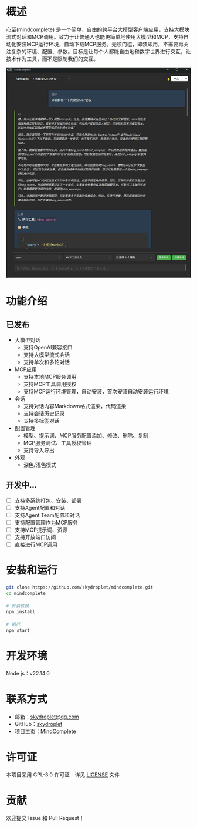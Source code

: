 # 概述

心至(mindcomplete) 是一个简单、自由的跨平台大模型客户端应用，支持大模块流式对话和MCP调用。致力于让普通人也能更简单地使用大模型和MCP，支持自动化安装MCP运行环境，自动下载MCP服务。无须门槛，即装即用，不需要再关注复杂的环境、配置、参数。目标是让每个人都能自由地和数字世界进行交互，让技术作为工具，而不是限制我们的交互。


![应用截图](./assets/mindcomplete-example.png)

# 功能介绍

## 已发布

* 大模型对话
  * 支持OpenAI兼容接口
  * 支持大模型流式会话
  * 支持单次和多轮对话
* MCP应用
  * 支持本地MCP服务调用
  * 支持MCP工具调用授权
  * 支持MCP运行环境管理，自动安装，首次安装自动安装运行环境
* 会话
  * 支持对话内容Markdown格式渲染，代码渲染
  * 支持会话历史记录
  * 支持多标签对话
* 配置管理
  * 模型、提示词、MCP服务配置添加、修改、删除、复制
  * MCP服务测试、工具授权管理
  * 支持导入导出
* 外观
  * 深色/浅色模式

## 开发中…

* [ ] 支持多系统打包、安装、部署
* [ ] 支持Agent配置和对话
* [ ] 支持Agent Team配置和对话
* [ ] 支持配置管理作为MCP服务
* [ ] 支持MCP提示词、资源
* [ ] 支持开放端口访问
* [ ] 直接进行MCP调用

# 安装和运行

```bash
git clone https://github.com/skydroplet/mindcomplete.git
cd mindcomplete

# 安装依赖
npm install

# 运行
npm start
```

# 开发环境

Node js：v22.14.0

# 联系方式

- 邮箱：skydroplet@qq.com
- GitHub：[skydroplet](https://github.com/skydroplet)
- 项目主页：[MindComplete](https://github.com/skydroplet/mindcomplete)

# 许可证

本项目采用 GPL-3.0 许可证 - 详见 [LICENSE](LICENSE) 文件

# 贡献

欢迎提交 Issue 和 Pull Request！
